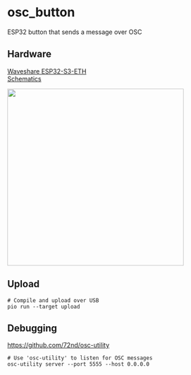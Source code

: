 # osc_button
ESP32 button that sends a message over OSC

## Hardware

[Waveshare ESP32-S3-ETH](https://www.waveshare.com/wiki/ESP32-S3-ETH#Other_resource_link)  
[Schematics](https://files.waveshare.com/wiki/ESP32-S3-ETH/ESP32-S3-ETH-Schematic.pdf)

<img src="https://www.waveshare.com/w/upload/e/e0/ESP32-S3-ETH-details-15.jpg" width=400/>


## Upload

    # Compile and upload over USB
    pio run --target upload

## Debugging

https://github.com/72nd/osc-utility

    # Use 'osc-utility' to listen for OSC messages
    osc-utility server --port 5555 --host 0.0.0.0
